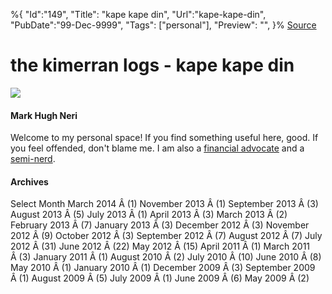 ﻿%{
    "Id":"149",
    "Title": "kape kape din",
    "Url":"kape-kape-din",
    "PubDate":"99-Dec-9999",
    "Tags": ["personal"],
    "Preview": "",
}%
[Source](http://markhughneri.com/blog/403/kape-kape-din/ "Permalink to the kimerran logs - kape kape din")

# the kimerran logs - kape kape din

![][1]

#### Mark Hugh Neri

Welcome to my personal space! If you find something useful here, good. If you feel offended, don't blame me. I am also a [financial advocate][2] and a [semi-nerd][3].

#### Archives

Select Month March 2014 Â (1) November 2013 Â (1) September 2013 Â (3) August 2013 Â (5) July 2013 Â (1) April 2013 Â (3) March 2013 Â (2) February 2013 Â (7) January 2013 Â (3) December 2012 Â (3) November 2012 Â (9) October 2012 Â (3) September 2012 Â (7) August 2012 Â (7) July 2012 Â (31) June 2012 Â (22) May 2012 Â (15) April 2011 Â (1) March 2011 Â (3) January 2011 Â (1) August 2010 Â (2) July 2010 Â (10) June 2010 Â (8) May 2010 Â (1) January 2010 Â (1) December 2009 Â (3) September 2009 Â (1) August 2009 Â (5) July 2009 Â (1) June 2009 Â (6) May 2009 Â (2)

[1]: http://www.gravatar.com/avatar/0a71fb2741e1e3052384c81c65fde29a?s=80
[2]: http://moneygizmo.net/
[3]: http://gizmoblogr.com/
